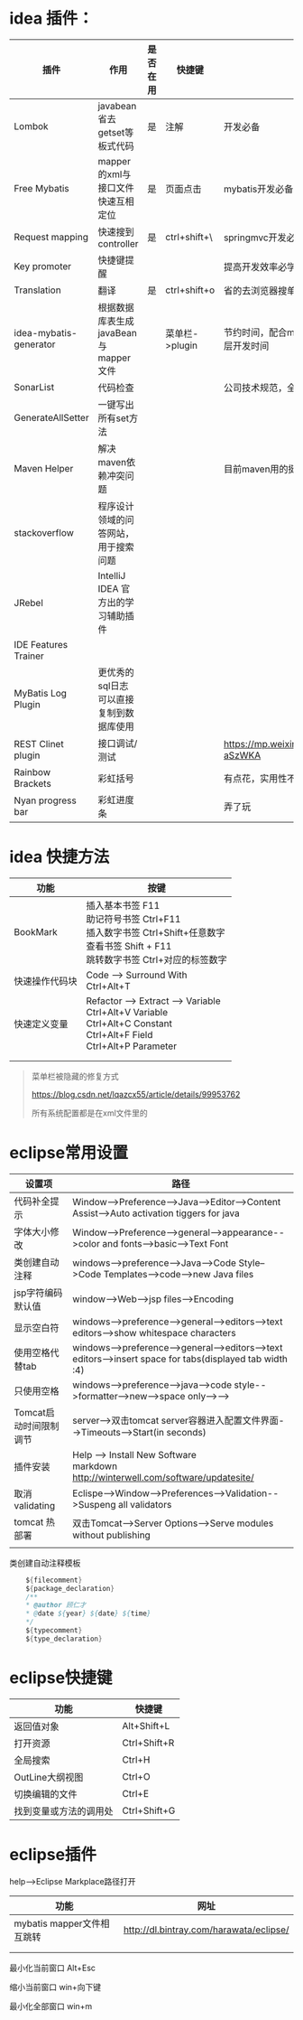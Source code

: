 # idea 插件：

| 插件                   | 作用                                        | 是否在用 | 快捷键         | 评价                                                    |
| ---------------------- | ------------------------------------------- | -------- | -------------- | ------------------------------------------------------- |
| Lombok                 | javabean省去getset等板式代码                | 是       | 注解           | 开发必备                                                |
| Free Mybatis           | mapper 的xml与接口文件快速互相定位          | 是       | 页面点击       | mybatis开发必备                                         |
| Request mapping        | 快速搜到controller                          | 是       | ctrl+shift+\   | springmvc开发必备                                       |
| Key promoter           | 快捷键提醒                                  |          |                | 提高开发效率必学                                        |
| Translation            | 翻译                                        | 是       | ctrl+shift+o   | 省的去浏览器搜单词                                      |
| idea-mybatis-generator | 根据数据库表生成javaBean与mapper文件        |          | 菜单栏->plugin | 节约时间，配合mybatis kt使用，可以大大减少dao层开发时间 |
| SonarList              | 代码检查                                    |          |                | 公司技术规范，全英文，可用阿里p3c替代。                 |
| GenerateAllSetter      | 一键写出所有set方法                         |          |                |                                                         |
| Maven Helper           | 解决maven依赖冲突问题                       |          |                | 目前maven用的挺正常，这个用不上                         |
| stackoverflow          | 程序设计领域的问答网站，用于搜索问题        |          |                |                                                         |
| JRebel                 | IntelliJ IDEA 官方出的学习辅助插件          |          |                |                                                         |
| IDE Features Trainer   |                                             |          |                |                                                         |
| MyBatis Log Plugin     | 更优秀的sql日志<br>可以直接复制到数据库使用 |          |                |                                                         |
| REST Clinet plugin     | 接口调试/测试                               |          |                | https://mp.weixin.qq.com/s/J0QzkaDsKBX7ztG-aSzWKA       |
| Rainbow Brackets       | 彩虹括号                                    |          |                | 有点花，实用性不大                                      |
| Nyan progress bar      | 彩虹进度条                                  |          |                | 弄了玩                                                  |



# idea 快捷方法

| 功能           | 按键                                                         |
| -------------- | ------------------------------------------------------------ |
| BookMark       | 插入基本书签 F11<br>助记符号书签 Ctrl+F11<br>插入数字书签 Ctrl+Shift+任意数字<br>查看书签         Shift + F11<br>跳转数字书签 Ctrl+对应的标签数字 |
| 快速操作代码块 | Code --> Surround With<br>Ctrl+Alt+T                         |
| 快速定义变量   | Refactor --> Extract --> Variable<br>Ctrl+Alt+V Variable<br>Ctrl+Alt+C Constant<br/>Ctrl+Alt+F Field<br/>Ctrl+Alt+P Parameter |
|                |                                                              |
|                |                                                              |



> 菜单栏被隐藏的修复方式
>
> <https://blog.csdn.net/lqazcx55/article/details/99953762>
>
> 所有系统配置都是在xml文件里的



# eclipse常用设置

| 设置项                 | 路径                                                         |
| ---------------------- | ------------------------------------------------------------ |
| 代码补全提示           | Window-->Preference-->Java-->Editor-->Content Assist-->Auto activation tiggers for java |
| 字体大小修改           | Window-->Preference-->general-->appearance-->color and fonts-->basic-->Text Font |
| 类创建自动注释         | windows-->preference-->Java–>Code Style–>Code Templates-->code–>new Java files |
| jsp字符编码默认值      | window-->Web-->jsp files-->Encoding                          |
| 显示空白符             | windows-->preference-->general-->editors-->text editors-->show whitespace characters |
| 使用空格代替tab        | windows-->preference-->general-->editors-->text editors-->insert space for tabs(displayed tab width :4) |
| 只使用空格             | windows-->preference-->java-->code style-->formatter-->new-->space only-->--> |
| Tomcat启动时间限制调节 | server-->双击tomcat server容器进入配置文件界面-->Timeouts-->Start(in seconds) |
| 插件安装               | Help --> Install New Software<br>markdown http://winterwell.com/software/updatesite/ |
| 取消validating         | Eclispe-->Window-->Preferences-->Validation-->Suspeng all validators |
| tomcat 热部署          | 双击Tomcat-->Server Options-->Serve modules without publishing |
|                        |                                                              |



类创建自动注释模板

```java
    ${filecomment}
    ${package_declaration}
    /**
    * @author 顾仁才
    * @date ${year} ${date} ${time}
    */
    ${typecomment}
    ${type_declaration}
```



# eclipse快捷键

| 功能                   | 快捷键       |
| ---------------------- | ------------ |
| 返回值对象             | Alt+Shift+L  |
| 打开资源               | Ctrl+Shift+R |
| 全局搜索               | Ctrl+H       |
| OutLine大纲视图        | Ctrl+O       |
| 切换编辑的文件         | Ctrl+E       |
| 找到变量或方法的调用处 | Ctrl+Shift+G |



# eclipse插件

help-->Eclipse Markplace路径打开

| 功能                       | 网址                                    |
| -------------------------- | --------------------------------------- |
| mybatis mapper文件相互跳转 | http://dl.bintray.com/harawata/eclipse/ |
|                            |                                         |
|                            |                                         |



最小化当前窗口 Alt+Esc

缩小当前窗口 win+向下键

最小化全部窗口 win+m 